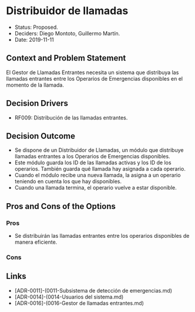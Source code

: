 # Distribuidor de llamadas

* Status: Proposed.
* Deciders: Diego Montoto, Guillermo Martín.
* Date: 2019-11-11


## Context and Problem Statement
El Gestor de Llamadas Entrantes necesita un sistema que distribuya las llamadas entrantes entre los Operarios de Emergencias disponibles en el momento de la llamada.

## Decision Drivers
* RF009: Distribución de las llamadas entrantes.

## Decision Outcome
* Se dispone de un Distribuidor de Llamadas, un módulo que distribuye llamadas entrantes a los Operarios de Emergencias disponibles.
* Este módulo guarda los ID de las llamadas activas y los ID de los operarios. También guarda qué llamada hay asignada a cada operario.
* Cuando el módulo recibe una nueva llamada, la asigna a un operario teniendo en cuenta los que hay disponibles.
* Cuando una llamada termina, el operario vuelve a estar disponible.

## Pros and Cons of the Options

### Pros
* Se distribuirán las llamadas entrantes entre los operarios disponibles de manera eficiente.

### Cons

## Links

* [ADR-0011]-(0011-Subsistema de detección de emergencias.md)
* [ADR-0014]-(0014-Usuarios del sistema.md)
* [ADR-0016]-(0016-Gestor de llamadas entrantes.md)

